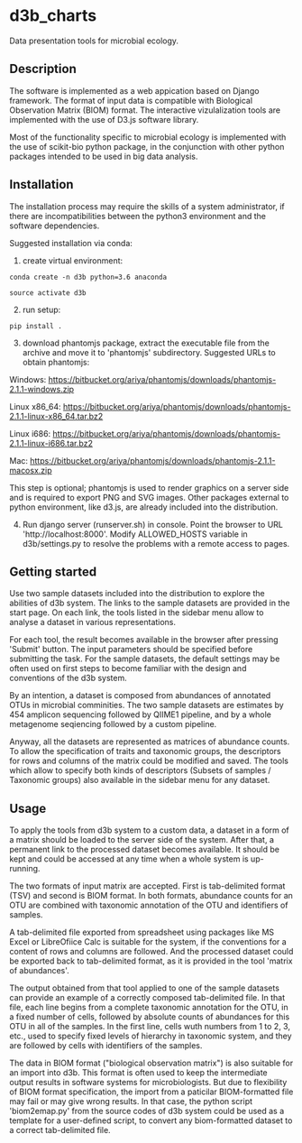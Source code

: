 # d3b_charts

Data presentation tools for microbial ecology.

## Description

The software is implemented as a web appication based on Django framework.
The format of input data is compatible with Biological Observation Matrix (BIOM) format.
The interactive vizulalization tools are implemented with the use of D3.js software library.

Most of the functionality specific to microbial ecology is implemented with the use of scikit-bio python package, 
in the conjunction with other python packages intended to be used in big data analysis.

## Installation

The installation process may require the skills of a system administrator, if there are incompatibilities between the python3 environment and the software dependencies.

Suggested installation via conda:

1. create virtual environment:

`conda create -n d3b python=3.6 anaconda`

`source activate d3b`

2. run setup:

`pip install .`

3. download phantomjs package, extract the executable file from the archive and move it to 'phantomjs' subdirectory. Suggested URLs to obtain phantomjs:

Windows: https://bitbucket.org/ariya/phantomjs/downloads/phantomjs-2.1.1-windows.zip

Linux x86_64: https://bitbucket.org/ariya/phantomjs/downloads/phantomjs-2.1.1-linux-x86_64.tar.bz2

Linux i686: https://bitbucket.org/ariya/phantomjs/downloads/phantomjs-2.1.1-linux-i686.tar.bz2

Mac: https://bitbucket.org/ariya/phantomjs/downloads/phantomjs-2.1.1-macosx.zip


This step is optional; phantomjs is used to render graphics on a server side and is required to export PNG and SVG images. Other packages external to python environment, like d3.js, are already included into the distribution.

4. Run django server (runserver.sh) in console. Point the browser to URL 'http://localhost:8000'. Modify ALLOWED_HOSTS variable in d3b/settings.py to resolve the problems with a remote access to pages.

## Getting started

Use two sample datasets included into the distribution to explore the abilities of d3b system. The links to the sample datasets are provided in the start page. On each link, the tools listed in the sidebar menu allow to analyse a dataset in various representations. 

For each tool, the result becomes available in the browser after pressing 'Submit' button. The input parameters should be specified before submitting the task. For the sample datasets, the default settings may be often used on first steps to become familiar with the design and conventions of the d3b system.

By an intention, a dataset is composed from abundances of annotated OTUs in microbial comminities. The two sample datasets are estimates by 454 amplicon sequencing followed by QIIME1 pipeline, and by a whole metagenome seqiencing followed by a custom pipeline. 

Anyway, all the datasets are represented as matrices of abundance counts. To allow the specification of traits and taxonomic groups, the descriptors for rows and columns of the matrix could be modified and saved. The tools which allow to specify both kinds of descriptors (Subsets of samples / Taxonomic groups) also available in the sidebar menu for any dataset.

## Usage

To apply the tools from d3b system to a custom data, a dataset in a form of a matrix should be loaded to the server side of the system. After that, a permanent link to the processed dataset becomes available. It should be kept and could be accessed at any time when a whole system is up-running.

The two formats of input matrix are accepted. First is tab-delimited format (TSV) and second is BIOM format. In both formats, abundance counts for an OTU are combined with taxonomic annotation of the OTU and identifiers of samples. 

A tab-delimited file exported from spreadsheet using packages like MS Excel or LibreOfiice Calc is suitable for the system, if the conventions for a content of rows and columns are followed. And the processed dataset could be exported back to tab-delimited format, as it is provided in the tool 'matrix of abundances'. 

The output obtained from that tool applied to one of the sample datasets can provide an example of a correctly composed tab-delimited file. In that file, each line begins from a complete taxonomic annotation for the OTU, in a fixed number of cells, followed by absolute counts of abundances for this OTU in all of the samples. In the first line, cells wuth numbers from 1 to 2, 3, etc., used to specify fixed levels of hierarchy in taxonomic system, and they are followed by cells with identifiers of the samples.

The data in BIOM format ("biological observation matrix") is also suitable for an import into d3b. This format is often used to keep the intermediate output results in software systems for microbiologists. But due to flexibility of BIOM format specification, the import from a paticilar BIOM-formatted file may fail or may give wrong results. In that case, the python script 'biom2emap.py' from the source codes of d3b system could be used as a template for a user-defined script, to convert any biom-formatted dataset to a correct tab-delimited file.











